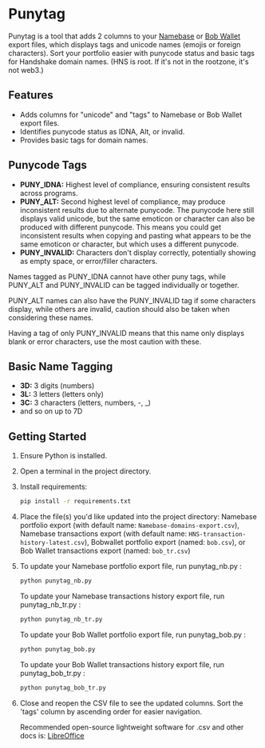 # Punytag

Punytag is a tool that adds 2 columns to your [Namebase](https://namebase.io) or [Bob Wallet](https://github.com/kyokan/bob-wallet) export files, which displays tags and unicode names (emojis or foreign characters). Sort your portfolio easier with punycode status and basic tags for Handshake domain names. (HNS is root. If it's not in the rootzone, it's not web3.)

## Features

- Adds columns for "unicode" and "tags" to Namebase or Bob Wallet export files.
- Identifies punycode status as IDNA, Alt, or invalid.
- Provides basic tags for domain names.

## Punycode Tags

- **PUNY_IDNA:** Highest level of compliance, ensuring consistent results across programs.
- **PUNY_ALT:** Second highest level of compliance, may produce inconsistent results due to alternate punycode. The punycode here still displays valid unicode, but the same emoticon or character can also be produced with different punycode. This means you could get inconsistent results when copying and pasting what appears to be the same emoticon or character, but which uses a different punycode.
- **PUNY_INVALID:** Characters don't display correctly, potentially showing as empty space, or error/filler characters.

Names tagged as PUNY_IDNA cannot have other puny tags, while PUNY_ALT and PUNY_INVALID can be tagged individually or together.

PUNY_ALT names can also have the PUNY_INVALID tag if some characters display, while others are invalid, caution should also be taken when considering these names.

Having a tag of only PUNY_INVALID means that this name only displays blank or error characters, use the most caution with these.

## Basic Name Tagging

- **3D:** 3 digits (numbers)
- **3L:** 3 letters (letters only)
- **3C:** 3 characters (letters, numbers, -, _)
- and so on up to 7D

## Getting Started

1. Ensure Python is installed.
2. Open a terminal in the project directory.
3. Install requirements:
    ```bash
    pip install -r requirements.txt
    ```
4. Place the file(s) you'd like updated into the project directory:
   Namebase portfolio export (with default name: `Namebase-domains-export.csv`),
   Namebase transactions export (with default name: `HNS-transaction-history-latest.csv`),
   Bobwallet portfolio export (named: `bob.csv`), or
   Bob Wallet transactions export (named: `bob_tr.csv`)
6. To update your Namebase portfolio export file, run punytag_nb.py :
    ```bash
    python punytag_nb.py
    ```
   To update your Namebase transactions history export file, run punytag_nb_tr.py :
    ```bash
    python punytag_nb_tr.py
    ```
    To update your Bob Wallet portfolio export file, run punytag_bob.py :
    ```bash
    python punytag_bob.py
    ```
   To update your Bob Wallet transactions history export file, run punytag_bob_tr.py :
    ```bash
    python punytag_bob_tr.py
    ```
7. Close and reopen the CSV file to see the updated columns. Sort the 'tags' column by ascending order for easier navigation.

   Recommended open-source lightweight software for .csv and other docs is: [LibreOffice](https://www.libreoffice.org)
